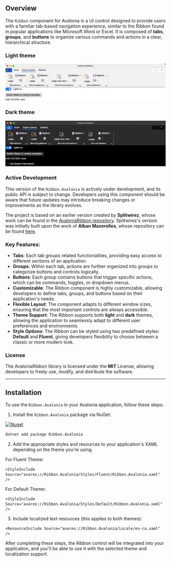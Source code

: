 ## Overview

The `Ribbon` component for Avalonia is a UI control designed to provide users with a familiar tab-based navigation experience, similar to the Ribbon found in popular applications like Microsoft Word or Excel. It is composed of **tabs**, **groups**, and **buttons** to organize various commands and actions in a clear, hierarchical structure.

### Light theme
![Fluent-Light theme preview](/docs/ReadmeImages/Light.png)
### Dark theme
![Fluent-Dark theme preview](/docs/ReadmeImages/Dark.png)

### Active Development

This version of the `Ribbon.Avalonia` is actively under development, and its public API is subject to change. Developers using this component should be aware that future updates may introduce breaking changes or improvements as the library evolves.

The project is based on an earlier version created by **Splitwirez**, whose work can be found in the [AvaloniaRibbon repository](https://github.com/Splitwirez/AvaloniaRibbon). Splitwirez's version was initially built upon the work of **Alban Mazerolles**, whose repository can be found [here](https://github.com/AlbanMazerolles/AvaloniaRibbon).

### Key Features:
- **Tabs**: Each tab groups related functionalities, providing easy access to different sections of an application.
- **Groups**: Within each tab, actions are further organized into groups to categorize buttons and controls logically.
- **Buttons**: Each group contains buttons that trigger specific actions, which can be commands, toggles, or dropdown menus.
- **Customizable**: The Ribbon component is highly customizable, allowing developers to define tabs, groups, and buttons based on their application's needs.
- **Flexible Layout**: The component adapts to different window sizes, ensuring that the most important controls are always accessible.
- **Theme Support**: The Ribbon supports both **light** and **dark** themes, allowing the application to seamlessly adapt to different user preferences and environments.
- **Style Options**: The Ribbon can be styled using two predefined styles: **Default** and **Fluent**, giving developers flexibility to choose between a classic or more modern look.


### License

The AvaloniaRibbon library is licensed under the **MIT** License, allowing developers to freely use, modify, and distribute the software.

---

## Installation

To use the `Ribbon.Avalonia` in your Avalonia application, follow these steps:

1. Install the `Ribbon.Avalonia` package via NuGet:

[![Nuget](https://img.shields.io/nuget/v/Ribbon.Avalonia.svg?style=flat-square)](https://www.nuget.org/packages/Ribbon.Avalonia)
```bash
dotnet add package Ribbon.Avalonia
```
2. Add the appropriate styles and resources to your application's XAML depending on the theme you're using.

For Fluent Theme:
```xaml
<StyleInclude Source="avares://Ribbon.Avalonia/Styles/Fluent/Ribbon.Avalonia.xaml" />
```

For Default Theme:
```xaml
<StyleInclude Source="avares://Ribbon.Avalonia/Styles/Default/Ribbon.Avalonia.xaml" />
```

3. Include localized text resources (this applies to both themes):
```xaml
<ResourceInclude Source="avares://Ribbon.Avalonia/Locale/en-ca.xaml" />
```

After completing these steps, the Ribbon control will be integrated into your application, and you'll be able to use it with the selected theme and localization support.